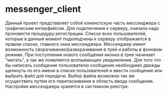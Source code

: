 # messenger_client
Данный проект представляет собой клиенстскую часть мессенджера с графическим интерфейсом.
Для подключения к серверу, сначала надо произвести процедуру регистрации. 
Список всех пользователей, которые в данный момент подклюдчены к серверу отображается в правом списке, главного окна мессенджера.
Мессенджер имеет возможность сворачивания/разворачивания в трей и работы в фоновом режиме. При поступлении нового сообщения иконка в трее начинает "мигать", а так же появляется всплывающее уведомление.
Для того что бы написать сообщение пользователю сообщение необходимо дважды щелкнуть по его имени в списке пользователей и ввести сообщение или выбрать файл для передачи. Выбор файла возможно так же осуществить путем его перетаскивания в область ввода сообщения.
Настройки мессенджера хранятся в системном реестре.
